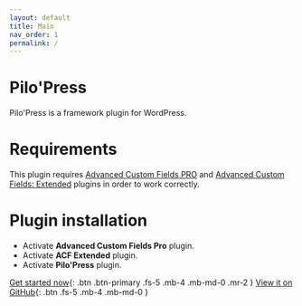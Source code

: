 ```yaml
---
layout: default
title: Main
nav_order: 1
permalink: /
---
```


# Pilo'Press

Pilo'Press is a framework plugin for WordPress.

# Requirements

This plugin requires [Advanced Custom Fields PRO](https://www.advancedcustomfields.com/pro/) and [Advanced Custom Fields: Extended](https://wordpress.org/plugins/acf-extended/) plugins in order to work correctly.

# Plugin installation

- Activate **Advanced Custom Fields Pro** plugin.
- Activate **ACF Extended** plugin.
- Activate **Pilo'Press** plugin.


[Get started now](/PiloPress/theme-installation){: .btn .btn-primary .fs-5 .mb-4 .mb-md-0 .mr-2 } [View it on GitHub](https://github.com/Pilot-in/PiloPress){: .btn .fs-5 .mb-4 .mb-md-0 }
